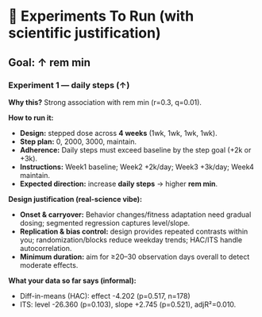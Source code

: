 # 🧪 Experiments To Run (with scientific justification)


## Goal: ↑ rem min

### Experiment 1 — daily steps (↑)
**Why this?** Strong association with rem min (r=0.3, q=0.01).

**How to run it:**
- **Design:** stepped dose across **4 weeks** (1wk, 1wk, 1wk, 1wk).
- **Step plan:** 0, 2000, 3000, maintain.
- **Adherence:** Daily steps must exceed baseline by the step goal (+2k or +3k).
- **Instructions:** Week1 baseline; Week2 +2k/day; Week3 +3k/day; Week4 maintain.
- **Expected direction:** increase **daily steps** → higher **rem min**.

**Design justification (real-science vibe):**
- **Onset & carryover:** Behavior changes/fitness adaptation need gradual dosing; segmented regression captures level/slope.
- **Replication & bias control:** design provides repeated contrasts within you; randomization/blocks reduce weekday trends; HAC/ITS handle autocorrelation.
- **Minimum duration:** aim for ≥20–30 observation days overall to detect moderate effects.

**What your data so far says (informal):**
- Diff-in-means (HAC): effect -4.202 (p=0.517, n=178)
- ITS: level -26.360 (p=0.103), slope +2.745 (p=0.521), adjR²=0.010.
